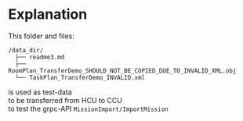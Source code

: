 # Explanation

This folder and files:

    /data_dir/
      ├── readme3.md
      ├── RoomPlan_TransferDemo_SHOULD_NOT_BE_COPIED_DUE_TO_INVALID_XML.obj
      └── TaskPlan_TransferDemo_INVALID.xml

is used as test-data  \
to be transferred from HCU to CCU  \
to test the grpc-API `MissionImport/ImportMission`
